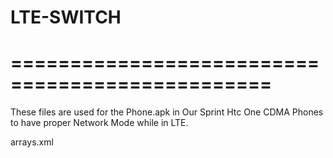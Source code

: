 LTE-SWITCH
==========
================================================
================================================
These files are used for the Phone.apk in Our Sprint Htc One CDMA Phones to have proper Network Mode while in LTE.


arrays.xml
